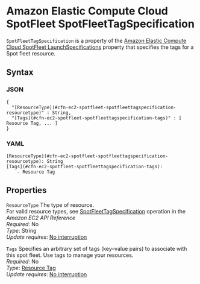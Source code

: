 # Amazon Elastic Compute Cloud SpotFleet SpotFleetTagSpecification<a name="aws-properties-ec2-spotfleet-spotfleetrequestconfigdata-launchspecifications-tagspecifications"></a>

`SpotFleetTagSpecification` is a property of the [Amazon Elastic Compute Cloud SpotFleet LaunchSpecifications](aws-properties-ec2-spotfleet-spotfleetrequestconfigdata-launchspecifications.md) property that specifies the tags for a Spot fleet resource\.

## Syntax<a name="w13ab1c21c10d111d118c81b5"></a>

### JSON<a name="aws-properties-ec2-spotfleet-spotfleetrequestconfigdata-launchspecifications-tagspecifications-syntax.json"></a>

```
{
  "[ResourceType](#cfn-ec2-spotfleet-spotfleettagspecification-resourcetype)" : String,
  "[Tags](#cfn-ec2-spotfleet-spotfleettagspecification-tags)" : [ Resource Tag, ... ]
}
```

### YAML<a name="aws-properties-ec2-spotfleet-spotfleetrequestconfigdata-launchspecifications-tagspecifications-syntax.yaml"></a>

```
[ResourceType](#cfn-ec2-spotfleet-spotfleettagspecification-resourcetype): String
[Tags](#cfn-ec2-spotfleet-spotfleettagspecification-tags):
    - Resource Tag
```

## Properties<a name="w13ab1c21c10d111d118c81b7"></a>

`ResourceType`  <a name="cfn-ec2-spotfleet-spotfleettagspecification-resourcetype"></a>
The type of resource\.   
For valid resource types, see [SpotFleetTagSpecification](https://docs.aws.amazon.com/AWSEC2/latest/APIReference/API_SpotFleetTagSpecification.html) operation in the *Amazon EC2 API Reference*  
*Required*: No  
*Type*: String  
*Update requires*: [No interruption](using-cfn-updating-stacks-update-behaviors.md#update-no-interrupt)

`Tags`  <a name="cfn-ec2-spotfleet-spotfleettagspecification-tags"></a>
Specifies an arbitrary set of tags \(key–value pairs\) to associate with this spot fleet\. Use tags to manage your resources\.  
*Required*: No  
*Type*: [Resource Tag](aws-properties-resource-tags.md)  
*Update requires*: [No interruption](using-cfn-updating-stacks-update-behaviors.md#update-no-interrupt)